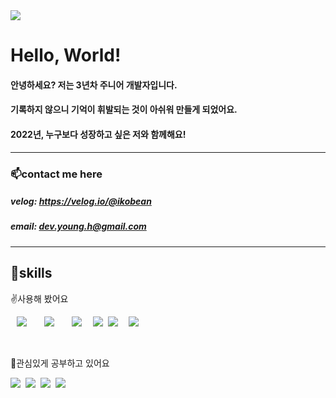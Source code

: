 

  
  <img src="https://capsule-render.vercel.app/api?type=rounded&color=black&height=300&section=header&text=devlogs&fontColor=3DDC84&fontSize=90"/>
  
  # Hello, World!
  #### 안녕하세요? 저는 3년차 주니어 개발자입니다.
  #### 기록하지 않으니 기억이 휘발되는 것이 아쉬워 만들게 되었어요.
  #### 2022년, 누구보다 성장하고 싶은 저와 함께해요!  

 ---
 
 ### 📫contact me here  
 
 ##### velog: https://velog.io/@ikobean  
 ##### email: dev.young.h@gmail.com
 ---
 
  
  <h2>🌱skills</h2>
  
  ✌사용해 봤어요  
  
  <img src="https://img.shields.io/badge/Java-007396?style=flat-square&logo=Java&logoColor=white" style="height : auto; margin-left : 10px; margin-right : 10px;"/>&nbsp;
  <img src="https://img.shields.io/badge/Spring-6DB33F?style=flat-square&logo=Spring&logoColor=white" style="height : auto; margin-left : 10px; margin-right : 10px;"/>&nbsp;
  <img src="https://img.shields.io/badge/JavaScript-F7DF1E?style=flat-square&logo=JavaScript&logoColor=white" style="height : auto; margin-left : 10px; margin-right : 10px;"/>&nbsp;
  <img src="https://img.shields.io/badge/jquery-0769AD?style=flat-square&logo=jquery&logoColor=white"/>&nbsp;
  <img src="https://img.shields.io/badge/MSSQL-CC2927?style=flat-square&logo=MSSQL&logoColor=white"/>&nbsp;
  <img src="https://img.shields.io/badge/MySQL-4479A1?style=flat-square&logo=MySQL&logoColor=white" style="height : auto; margin-left : 10px; margin-right : 10px;"/>&nbsp;

  <br>
  
  💖관심있게 공부하고 있어요  
  
  <img src="https://img.shields.io/badge/react-61DAFB?style=flat-square&logo=react&logoColor=white"/>&nbsp;
  <img src="https://img.shields.io/badge/vue-4FC08D?style=flat-square&logo=vue.js&logoColor=white"/>&nbsp;
  <img src="https://img.shields.io/badge/github-181717?style=flat-square&logo=github&logoColor=white"/>&nbsp;
  <img src="https://img.shields.io/badge/JPA-181717?style=flat-square&logo=JPA&logoColor=white"/>&nbsp;


  
  
  
  


